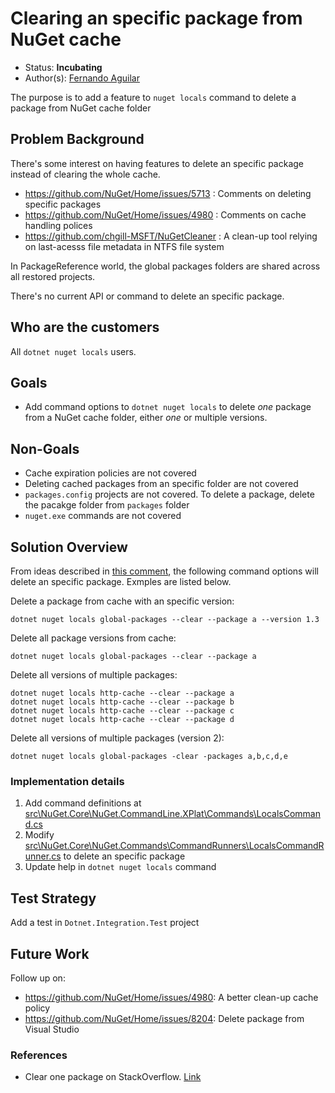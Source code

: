 # Clearing an specific package from NuGet cache

* Status: **Incubating**
* Author(s): [Fernando Aguilar](https://github.com/dominofire)

The purpose is to add a feature to `nuget locals` command to delete a package from NuGet cache folder


## Problem Background

There's some interest on having features to delete an specific package instead of clearing the whole cache.

- https://github.com/NuGet/Home/issues/5713 : Comments on deleting specific packages
- https://github.com/NuGet/Home/issues/4980 : Comments on cache handling polices
- https://github.com/chgill-MSFT/NuGetCleaner : A clean-up tool relying on last-acesss file metadata in NTFS file system

In PackageReference world, the global packages folders are shared across all restored projects. 

There's no current API or command to delete an specific package.


## Who are the customers

All `dotnet nuget locals` users.


## Goals

- Add command options to `dotnet nuget locals` to delete _one_ package from a NuGet cache folder, either _one_ or multiple versions.


## Non-Goals

- Cache expiration policies are not covered
- Deleting cached packages from an specific folder are not covered 
- `packages.config` projects are not covered. To delete a package, delete the pacakge folder from `packages` folder
- `nuget.exe` commands are not covered


## Solution Overview

From ideas described in [this comment](https://github.com/NuGet/Home/issues/5713#issuecomment-320560636), the following command options will delete an specific package. Exmples are listed below.

Delete a package from cache with an specific version:

```
dotnet nuget locals global-packages --clear --package a --version 1.3
```

Delete all package versions from cache:

```
dotnet nuget locals global-packages --clear --package a
```

Delete all versions of multiple packages:

```
dotnet nuget locals http-cache --clear --package a
dotnet nuget locals http-cache --clear --package b
dotnet nuget locals http-cache --clear --package c
dotnet nuget locals http-cache --clear --package d
```

Delete all versions of multiple packages (version 2):

```
dotnet nuget locals global-packages -clear -packages a,b,c,d,e
```

### Implementation details

1. Add command definitions at [src\NuGet.Core\NuGet.CommandLine.XPlat\Commands\LocalsCommand.cs](https://github.com/NuGet/NuGet.Client/blob/dev/src/NuGet.Core/NuGet.CommandLine.XPlat/Commands/LocalsCommand.cs)
1. Modify [src\NuGet.Core\NuGet.Commands\CommandRunners\LocalsCommandRunner.cs](https://github.com/NuGet/NuGet.Client/blob/dev/src/NuGet.Core/NuGet.Commands/CommandRunners/LocalsCommandRunner.cs) to delete an specific package 
1. Update help in `dotnet nuget locals` command


## Test Strategy

Add a test in `Dotnet.Integration.Test` project


## Future Work

Follow up on:

- https://github.com/NuGet/Home/issues/4980: A better clean-up cache policy
- https://github.com/NuGet/Home/issues/8204: Delete package from Visual Studio

### References

- Clear one package on StackOverflow. [Link](https://stackoverflow.com/questions/49935118/clear-just-one-package-from-npm-cache)

